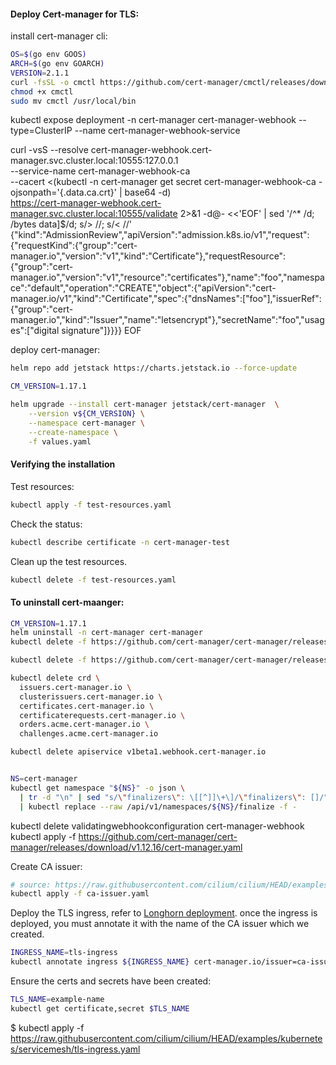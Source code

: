 

#### Deploy Cert-manager for TLS:
<!-- install gateway-api CRDS for kubernetes:
```bash
kubectl apply -f https://github.com/kubernetes-sigs/gateway-api/releases/download/v1.2.1/standard-install.yaml
``` -->



install cert-manager cli:

```bash
OS=$(go env GOOS)
ARCH=$(go env GOARCH)
VERSION=2.1.1
curl -fsSL -o cmctl https://github.com/cert-manager/cmctl/releases/download/v${VERSION}/cmctl_${OS}_${ARCH}
chmod +x cmctl
sudo mv cmctl /usr/local/bin
```

kubectl expose deployment -n cert-manager cert-manager-webhook --type=ClusterIP --name cert-manager-webhook-service

curl -vsS --resolve cert-manager-webhook.cert-manager.svc.cluster.local:10555:127.0.0.1 \
    --service-name cert-manager-webhook-ca \
    --cacert <(kubectl -n cert-manager get secret cert-manager-webhook-ca -ojsonpath='{.data.ca\.crt}' | base64 -d) \
    https://cert-manager-webhook.cert-manager.svc.cluster.local:10555/validate 2>&1 -d@- <<'EOF' | sed '/^* /d; /bytes data]$/d; s/> //; s/< //'
{"kind":"AdmissionReview","apiVersion":"admission.k8s.io/v1","request":{"requestKind":{"group":"cert-manager.io","version":"v1","kind":"Certificate"},"requestResource":{"group":"cert-manager.io","version":"v1","resource":"certificates"},"name":"foo","namespace":"default","operation":"CREATE","object":{"apiVersion":"cert-manager.io/v1","kind":"Certificate","spec":{"dnsNames":["foo"],"issuerRef":{"group":"cert-manager.io","kind":"Issuer","name":"letsencrypt"},"secretName":"foo","usages":["digital signature"]}}}}
EOF




deploy cert-manager:
```bash
helm repo add jetstack https://charts.jetstack.io --force-update

CM_VERSION=1.17.1

helm upgrade --install cert-manager jetstack/cert-manager  \
    --version v${CM_VERSION} \
    --namespace cert-manager \
    --create-namespace \
    -f values.yaml
```


#### Verifying the installation

Test resources:
```bash
kubectl apply -f test-resources.yaml
```

Check the status:
```bash
kubectl describe certificate -n cert-manager-test
```

Clean up the test resources.
```bash
kubectl delete -f test-resources.yaml
```






#### To uninstall cert-maanger:

```bash
CM_VERSION=1.17.1
helm uninstall -n cert-manager cert-manager
kubectl delete -f https://github.com/cert-manager/cert-manager/releases/download/v${CM_VERSION}/cert-manager.yaml

kubectl delete -f https://github.com/cert-manager/cert-manager/releases/download/v${CM_VERSION}/cert-manager.crds.yaml

kubectl delete crd \
  issuers.cert-manager.io \
  clusterissuers.cert-manager.io \
  certificates.cert-manager.io \
  certificaterequests.cert-manager.io \
  orders.acme.cert-manager.io \
  challenges.acme.cert-manager.io

kubectl delete apiservice v1beta1.webhook.cert-manager.io


NS=cert-manager
kubectl get namespace "${NS}" -o json \
  | tr -d "\n" | sed "s/\"finalizers\": \[[^]]\+\]/\"finalizers\": []/" \
  | kubectl replace --raw /api/v1/namespaces/${NS}/finalize -f -
```



kubectl delete validatingwebhookconfiguration cert-manager-webhook
kubectl apply -f https://github.com/cert-manager/cert-manager/releases/download/v1.12.16/cert-manager.yaml

Create CA issuer:
```bash
# source: https://raw.githubusercontent.com/cilium/cilium/HEAD/examples/kubernetes/servicemesh/
kubectl apply -f ca-issuer.yaml
```

Deploy the TLS ingress, refer to [Longhorn deployment](../longhorn/README.md#longhorn-ui).
once the ingress is deployed, you must annotate it with the name of the CA issuer which we created.

```bash
INGRESS_NAME=tls-ingress
kubectl annotate ingress ${INGRESS_NAME} cert-manager.io/issuer=ca-issue
```

Ensure the certs and secrets have been created:
```bash
TLS_NAME=example-name
kubectl get certificate,secret $TLS_NAME
```



$ kubectl apply -f https://raw.githubusercontent.com/cilium/cilium/HEAD/examples/kubernetes/servicemesh/tls-ingress.yaml
